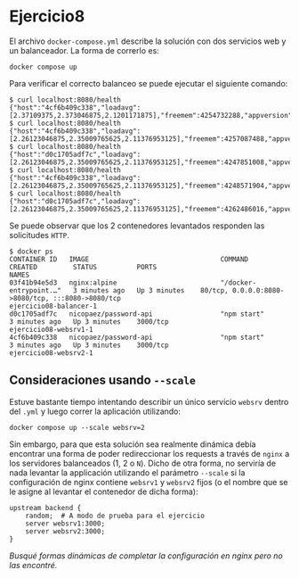 # Ejercicio8
El archivo `docker-compose.yml` describe la solución con dos servicios web y un balanceador.
La forma de correrlo es:
```shell
docker compose up
```
Para verificar el correcto balanceo se puede ejecutar el siguiente comando:
```shell
$ curl localhost:8080/health
{"host":"4cf6b409c338","loadavg":[2.37109375,2.373046875,2.1201171875],"freemem":4254732288,"appversion":"1.0.0"}%
$ curl localhost:8080/health
{"host":"4cf6b409c338","loadavg":[2.26123046875,2.35009765625,2.11376953125],"freemem":4257087488,"appversion":"1.0.0"}%
$ curl localhost:8080/health
{"host":"d0c1705adf7c","loadavg":[2.26123046875,2.35009765625,2.11376953125],"freemem":4247851008,"appversion":"1.0.0"}%
$ curl localhost:8080/health
{"host":"4cf6b409c338","loadavg":[2.26123046875,2.35009765625,2.11376953125],"freemem":4248571904,"appversion":"1.0.0"}%
$ curl localhost:8080/health
{"host":"d0c1705adf7c","loadavg":[2.26123046875,2.35009765625,2.11376953125],"freemem":4262486016,"appversion":"1.0.0"}% 
```
Se puede observar que los 2 contenedores levantados responden las solicitudes `HTTP`.
```shell
$ docker ps
CONTAINER ID   IMAGE                                 COMMAND                  CREATED         STATUS          PORTS                                                                                                                                  NAMES
03f41b94e5d3   nginx:alpine                          "/docker-entrypoint.…"   3 minutes ago   Up 3 minutes    80/tcp, 0.0.0.0:8080->8080/tcp, :::8080->8080/tcp                                                                                      ejercicio08-balancer-1
d0c1705adf7c   nicopaez/password-api                 "npm start"              3 minutes ago   Up 3 minutes    3000/tcp                                                                                                                               ejercicio08-websrv1-1
4cf6b409c338   nicopaez/password-api                 "npm start"              3 minutes ago   Up 3 minutes    3000/tcp                                                                                                                               ejercicio08-websrv2-1
```

## Consideraciones usando `--scale`
Estuve bastante tiempo intentando describir un único servicio `websrv` dentro del `.yml` y
luego correr la aplicación utilizando:

```shell
docker compose up --scale websrv=2
```

Sin embargo, para que esta solución sea realmente dinámica debía encontrar
una forma de poder redireccionar los requests a través de `nginx` a los servidores
balanceados (1, 2 o `N`). Dicho de otra forma, no serviría de nada levantar la applicación
utilizando el parámetro `--scale` si la configuración de nginx contiene `websrv1` y 
`websrv2` fijos (o el nombre que se le asigne al levantar el contenedor de dicha forma):
```nginx configuration
upstream backend {
    random;  # A modo de prueba para el ejercicio
    server websrv1:3000;
    server websrv2:3000;
}
```
_Busqué formas dinámicas de completar la configuración en nginx pero no las encontré._

